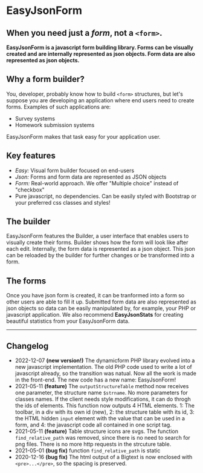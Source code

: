 # EasyJsonForm

## When you need just a _form_, not a `<form>`.

**EasyJsonForm is a javascript form building library. Forms can be visually created and are internally represented as json objects. Form data are also represented as json objects.**

## Why a form builder?

You, developer, probably know how to build `<form>` structures, but let's suppose you are developing an application where end users need to create forms. Examples of such applications are:

- Survey systems
- Homework submission systems

EasyJsonForm makes that task easy for your application user.

## Key features

- _Easy:_ Visual form builder focused on end-users
- _Json:_ Forms and form data are represented as JSON objects
- _Form:_ Real-world approach. We offer "Multiple choice" instead of "checkbox"
- Pure javascript, no dependencies. Can be easily styled with Bootstrap or your preferred css classes and styles!

## The builder

EasyJsonForm features the Builder, a user interface that enables users to visually create their forms. Builder shows how the form will look like after each edit. Internally, the form data is represented as a json object. This json can be reloaded by the builder for further changes or be transformed into a form.

## The forms

Once you have json form is created, it can be tranformed into a form so other users are able to fill it up. Submitted form data are also represented as json objects so data can be easily manipulated by, for example, your PHP or javascript application. We also recommend **EasyJsonStats** for creating beautiful statistics from your EasyJsonForm data.

---

## Changelog
- 2022-12-07 **(new version!)** The dynamicform PHP library evolved into a new javascript implementation. The old PHP code used to write a lot of javascript already, so the transition was natual. Now all the work is made in the front-end. The new code has a new name: EasyJsonForm!
- 2021-05-11 **(feature)** The `outputStructureTable` method now receives one parameter, the structure name `$strname`. No more parameters for classes names. If the client needs style modifications, it can do throgh the ids of elements. This function now outputs 4 HTML elements. 1: The toolbar, in a div with its own id (new), 2: the structure table with its id, 3: the HTML hidden `input` element with the value that can be used in a form, and 4: the javascript code all contained in one script tag.
- 2021-05-11 **(feature)** Table structure icons are svgs. The function `find_relative_path` was removed, since there is no need to search for png files. There is no more http requests in the strcuture table.
- 2021-05-01 **(bug fix)** function `find_relative_path` is static
- 2020-12-16 **(bug fix)** The html output of a Bigtext is now enclosed with `<pre>...</pre>`, so the spacing is preserved.
